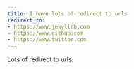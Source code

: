 ```yaml
---
title: I have lots of redirect to urls
redirect_to:
- https://www.jekyllrb.com
- https://www.github.com
- https://www.twitter.com
---
```


Lots of redirect to urls.

